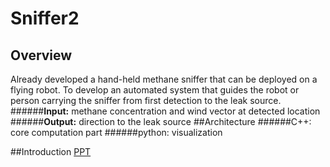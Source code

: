 # Sniffer2

## Overview

Already developed a hand-held methane sniffer that can be deployed on a flying robot. 
To develop an automated system that guides the robot or person carrying the sniffer from first detection to the leak source.
######**Input:** methane concentration and wind vector at detected location
######**Output:** direction to the leak source
##Architecture
######C++: core computation part
######python: visualization

##Introduction
[PPT](https://onedrive.live.com/redir?resid=D17BD252CC3EE29F!135731&authkey=!ALd7HE33pVgio00&ithint=file%2cpdf)
